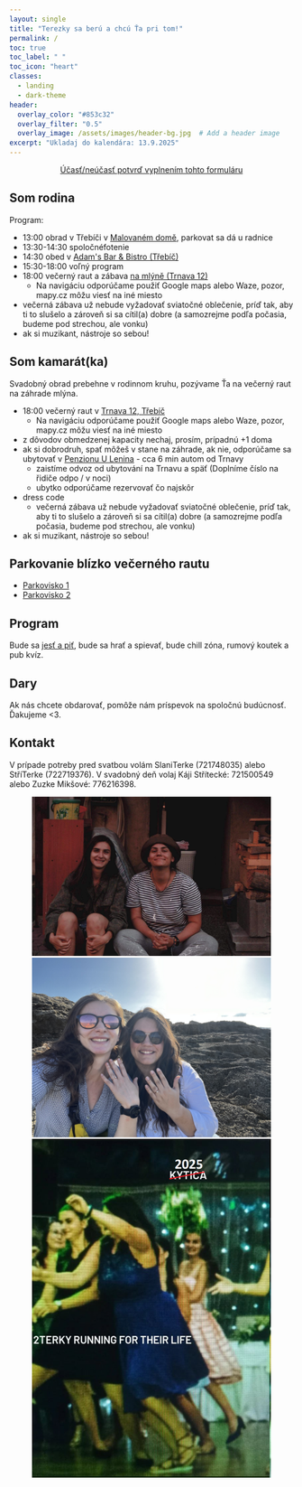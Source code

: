 ```yaml
---
layout: single
title: "Terezky sa berú a chcú Ťa pri tom!"
permalink: /
toc: true
toc_label: " "
toc_icon: "heart"
classes:
  - landing
  - dark-theme
header:
  overlay_color: "#853c32"
  overlay_filter: "0.5"
  overlay_image: /assets/images/header-bg.jpg  # Add a header image
excerpt: "Ukladaj do kalendára: 13.9.2025"
---
```


<div style="text-align: center;">
  <a href="https://forms.gle/BAPCpj99w44feKZz7" class="btn btn--primary btn--large" target="_blank">Účasť/neúčasť potvrď vyplnením tohto formuláru</a>
</div>

## Som rodina

Program:
- 13:00 obrad v Třebíči v [Malovaném domě](https://maps.app.goo.gl/cxz8dVoiEUdPuXEQ8), parkovat sa dá u radnice
- 13:30-14:30 spoločnéfotenie
- 14:30 obed v [Adam's Bar & Bistro (Třebíč)](https://maps.app.goo.gl/yB9VxKXSJqXu7pMt9)
- 15:30-18:00 voľný program
- 18:00 večerný raut a zábava [na mlýně (Trnava 12)](https://maps.app.goo.gl/VnRFq3o5tSARwx5F9)
  - Na navigáciu odporúčame použiť Google maps alebo Waze, pozor, mapy.cz môžu viesť na iné miesto
- večerná zábava už nebude vyžadovať sviatočné oblečenie, príď tak, aby ti to slušelo a zároveň si sa cítil(a) dobre (a samozrejme podľa počasia, budeme pod strechou, ale vonku)
- ak si muzikant, nástroje so sebou!

## Som kamarát(ka)

Svadobný obrad prebehne v rodinnom kruhu, pozývame Ťa na večerný raut na záhrade mlýna.

- 18:00 večerný raut v [Trnava 12, Třebíč](https://maps.app.goo.gl/VnRFq3o5tSARwx5F9)
  - Na navigáciu odporúčame použiť Google maps alebo Waze, pozor, mapy.cz môžu viesť na iné miesto
- z dôvodov obmedzenej kapacity nechaj, prosím, prípadnú +1 doma
- ak si dobrodruh, spať môžeš v stane na záhrade, ak nie, odporúčame sa ubytovať v [Penzionu U Lenina](https://ulenina.cz/penzion/) - cca 6 min autom od Trnavy
  - zaistíme odvoz od ubytování na Trnavu a späť (Doplníme číslo na řidiče odpo / v noci)
  - ubytko odporúčame rezervovať čo najskôr
- dress code
  - večerná zábava už nebude vyžadovať sviatočné oblečenie, príď tak, aby ti to slušelo a zároveň si sa cítil(a) dobre (a samozrejme podľa počasia, budeme pod strechou, ale vonku)
- ak si muzikant, nástroje so sebou!

## Parkovanie blízko večerného rautu
- [Parkovisko 1](https://maps.app.goo.gl/H39F5meNKLWDWRR39)
- [Parkovisko 2](https://maps.app.goo.gl/z7jxjrF8MzEBtRdB8)

## Program
Bude sa [jesť a piť](https://u-catering.cz/), bude sa hrať a spievať, bude chill zóna, rumový koutek a pub kvíz.

## Dary
Ak nás chcete obdarovať, pomôže nám príspevok na spoločnú budúcnosť. Ďakujeme <3.

## Kontakt
V prípade potreby pred svatbou volám SlaniTerke (721748035) alebo StříTerke (722719376). V svadobný deň volaj Káji Střítecké: 721500549 alebo Zuzke Mikšové: 776216398.

<figure class="center-image">
  <img src="/assets/images/serious.jpeg" alt="Terezky lubiace">
  <img src="/assets/images/malta.jpg" alt="Terezky na Malte">
  <img src="/assets/images/memko.png" alt="Terezky memko">
</figure>